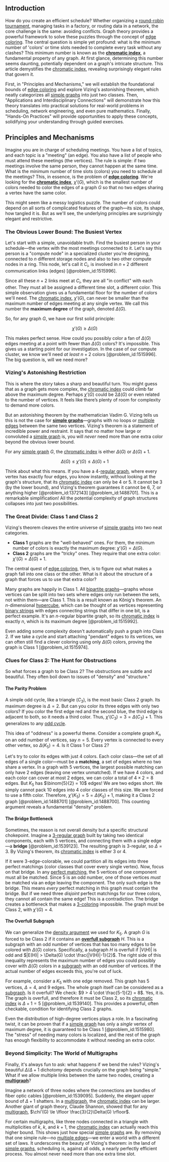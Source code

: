 ## Introduction
How do you create an efficient schedule? Whether organizing a [round-robin tournament](@article_id:267650), managing tasks in a factory, or routing data in a network, the core challenge is the same: avoiding conflicts. Graph theory provides a powerful framework to solve these puzzles through the concept of [edge coloring](@article_id:270853). The central question is simple yet profound: what is the minimum number of 'colors' or time slots needed to complete every task without any clashes? This minimum number is known as the **[chromatic index](@article_id:261430)**, a fundamental property of any graph. At first glance, determining this number seems daunting, potentially dependent on a graph's intricate structure. This article demystifies the [chromatic index](@article_id:261430), revealing surprisingly elegant rules that govern it.

First, in "Principles and Mechanisms," we will establish the foundational bounds of [edge coloring](@article_id:270853) and explore Vizing's astonishing theorem, which neatly categorizes all [simple graphs](@article_id:274388) into just two classes. Then, "Applications and Interdisciplinary Connections" will demonstrate how this theory translates into practical solutions for real-world problems in scheduling, network engineering, and even pure mathematics. Finally, "Hands-On Practices" will provide opportunities to apply these concepts, solidifying your understanding through guided exercises.

## Principles and Mechanisms

Imagine you are in charge of scheduling meetings. You have a list of topics, and each topic is a "meeting" (an edge). You also have a list of people who must attend these meetings (the vertices). The rule is simple: if two meetings involve the same person, they cannot happen at the same time. What is the minimum number of time slots (colors) you need to schedule all the meetings? This, in essence, is the problem of **[edge coloring](@article_id:270853)**. We're looking for the **[chromatic index](@article_id:261430)**, $\chi'(G)$, which is the smallest number of colors needed to color the edges of a graph $G$ so that no two edges sharing a vertex have the same color.

This might seem like a messy logistics puzzle. The number of colors could depend on all sorts of complicated features of the graph—its size, its shape, how tangled it is. But as we'll see, the underlying principles are surprisingly elegant and restrictive.

### The Obvious Lower Bound: The Busiest Vertex

Let's start with a simple, unavoidable truth. Find the busiest person in your schedule—the vertex with the most meetings connected to it. Let's say this person is a "compute node" in a specialized cluster you're designing, connected to $n$ different storage nodes and also to two other compute nodes in a ring. This node, let's call it $C_i$, is involved in $n+2$ different communication links (edges) [@problem_id:1515996].

Since all these $n+2$ links meet at $C_i$, they are all "in conflict" with each other. They must all be assigned a different time slot, a different color. This simple observation gives us a fundamental floor for the number of colors we'll need. The [chromatic index](@article_id:261430), $\chi'(G)$, can never be smaller than the maximum number of edges meeting at any single vertex. We call this number the **maximum degree** of the graph, denoted $\Delta(G)$.

So, for any graph $G$, we have our first solid principle:

$$
\chi'(G) \ge \Delta(G)
$$

This makes perfect sense. How could you possibly color a fan of $\Delta(G)$ edges meeting at a point with fewer than $\Delta(G)$ colors? It's impossible. This gives us a starting point for our investigation. In the case of our compute cluster, we know we'll need *at least* $n+2$ colors [@problem_id:1515996]. The big question is, will we need more?

### Vizing's Astonishing Restriction

This is where the story takes a sharp and beautiful turn. You might guess that as a graph gets more complex, the [chromatic index](@article_id:261430) could climb far above the maximum degree. Perhaps $\chi'(G)$ could be $2\Delta(G)$ or even related to the number of vertices. It feels like there’s plenty of room for complexity to demand more colors.

But an astonishing theorem by the mathematician Vadim G. Vizing tells us this is not the case for **[simple graphs](@article_id:274388)**—graphs with no loops or [multiple edges](@article_id:273426) between the same two vertices. Vizing's theorem is a statement of incredible power and restraint. It says that no matter how large or convoluted a [simple graph](@article_id:274782) is, you will *never* need more than one extra color beyond the obvious lower bound.

For any [simple graph](@article_id:274782) $G$, the [chromatic index](@article_id:261430) is either $\Delta(G)$ or $\Delta(G)+1$.

$$
\Delta(G) \le \chi'(G) \le \Delta(G) + 1
$$

Think about what this means. If you have a 4-[regular graph](@article_id:265383), where every vertex has exactly four edges, you know instantly, without looking at the graph's structure, that its [chromatic index](@article_id:261430) can only be 4 or 5. It cannot be 3 (by the lower bound), and Vizing's theorem guarantees it cannot be 6, 7, or anything higher [@problem_id:1372143] [@problem_id:1488701]. This is a remarkable simplification! All the potential complexity of graph structures collapses into just two possibilities.

### The Great Divide: Class 1 and Class 2

Vizing's theorem cleaves the entire universe of [simple graphs](@article_id:274388) into two neat categories.

-   **Class 1** graphs are the "well-behaved" ones. For them, the minimum number of colors is exactly the maximum degree: $\chi'(G) = \Delta(G)$.
-   **Class 2** graphs are the "tricky" ones. They require that one extra color: $\chi'(G) = \Delta(G) + 1$.

The central quest of [edge coloring](@article_id:270853), then, is to figure out what makes a graph fall into one class or the other. What is it about the structure of a graph that forces us to use that extra color?

Many graphs are happily in Class 1. All [bipartite graphs](@article_id:261957)—graphs whose vertices can be split into two sets where edges only run between the sets, not within them—are Class 1. This is a result known as Kőnig's theorem. An $n$-dimensional [hypercube](@article_id:273419), which can be thought of as vertices representing [binary strings](@article_id:261619) with edges connecting strings that differ in one bit, is a perfect example. It's an $n$-regular bipartite graph, so its [chromatic index](@article_id:261430) is exactly $n$, which is its maximum degree [@problem_id:1515992].

Even adding some complexity doesn't automatically push a graph into Class 2. If we take a cycle and start attaching "pendant" edges to its vertices, we can often still find a clever coloring using only $\Delta(G)$ colors, proving the graph is Class 1 [@problem_id:1515974].

### Clues for Class 2: The Hunt for Obstructions

So what forces a graph to be Class 2? The obstructions are subtle and beautiful. They often boil down to issues of "density" and "structure."

#### The Parity Problem
A simple odd cycle, like a triangle ($C_3$), is the most basic Class 2 graph. Its maximum degree is $\Delta=2$. But can you color its three edges with only two colors? If you color the first edge red and the second blue, the third edge is adjacent to both, so it needs a third color. Thus, $\chi'(C_3) = 3 = \Delta(C_3) + 1$. This generalizes to any [odd cycle](@article_id:271813).

This idea of "oddness" is a powerful theme. Consider a complete graph $K_n$ on an odd number of vertices, say $n=5$. Every vertex is connected to every other vertex, so $\Delta(K_5) = 4$. Is it Class 1 or Class 2?

Let's try to color its edges with just 4 colors. Each color class—the set of all edges of a single color—must be a **matching**, a set of edges where no two share a vertex. In a graph with 5 vertices, the largest possible matching can only have 2 edges (leaving one vertex unmatched). If we have 4 colors, and each color can cover at most 2 edges, we can color a total of $4 \times 2 = 8$ edges. But $K_5$ has $\binom{5}{2} = 10$ edges! We are two edges short. We simply cannot pack 10 edges into 4 color classes of this size. We are forced to use a fifth color. Therefore, $\chi'(K_5) = 5 = \Delta(K_5) + 1$, making it a Class 2 graph [@problem_id:1488701] [@problem_id:1488700]. This counting argument reveals a fundamental "density" problem.

#### The Bridge Bottleneck
Sometimes, the reason is not overall density but a specific structural chokepoint. Imagine a [3-regular graph](@article_id:260901) built by taking two identical components, each with 5 vertices, and connecting them with a single edge—a **bridge** [@problem_id:1539123]. The resulting graph is 3-regular, so $\Delta=3$. By Vizing's theorem, its [chromatic index](@article_id:261430) is either 3 or 4.

If it were 3-edge-colorable, we could partition all its edges into three perfect matchings (color classes that cover every single vertex). Now, focus on that bridge. In any [perfect matching](@article_id:273422), the 5 vertices of one component must all be matched. Since 5 is an odd number, one of those vertices *must* be matched via an edge leaving the component. The only such edge is the bridge. This means *every* perfect matching in this graph must contain the bridge. But if we need three *disjoint* perfect matchings for our three colors, they cannot all contain the same edge! This is a contradiction. The bridge creates a bottleneck that makes a [3-coloring](@article_id:272877) impossible. The graph must be Class 2, with $\chi'(G) = 4$.

#### The Overfull Subgraph
We can generalize the [density argument](@article_id:201748) we used for $K_5$. A graph $G$ is forced to be Class 2 if it contains an **[overfull subgraph](@article_id:267491)** $H$. This is a subgraph with an odd number of vertices that has too many edges to be colored with $\Delta(G)$ colors. Specifically, a subgraph $H$ is overfull if $|V(H)|$ is odd and $|E(H)| > \Delta(G) \cdot \frac{|V(H)|-1}{2}$. The right side of this inequality represents the maximum number of edges you could possibly cover with $\Delta(G)$ colors in a [subgraph](@article_id:272848) with an odd number of vertices. If the actual number of edges exceeds this, you're out of luck.

For example, consider a $K_5$ with one edge removed. This graph has 5 vertices, $\Delta=4$, and 9 edges. The whole graph itself can be considered as a [subgraph](@article_id:272848). Is it overfull? We check: $9 > 4 \cdot \frac{5-1}{2} = 8$. Yes, it is. The graph is overfull, and therefore it must be Class 2, so its [chromatic index](@article_id:261430) is $\Delta+1=5$ [@problem_id:1539140]. This provides a powerful, often checkable, condition for identifying Class 2 graphs.

Even the distribution of high-degree vertices plays a role. In a fascinating twist, it can be proven that if a [simple graph](@article_id:274782) has only a *single* vertex of maximum degree, it is guaranteed to be Class 1 [@problem_id:1515980]. The "stress" of needing many colors is localized, and the rest of the graph has enough flexibility to accommodate it without needing an extra color.

### Beyond Simplicity: The World of Multigraphs

Finally, it's always fun to ask: what happens if we bend the rules? Vizing's beautiful $\Delta / \Delta+1$ dichotomy depends crucially on the graph being "simple." What if we allow multiple links between the same two nodes, creating a **[multigraph](@article_id:261082)**?

Imagine a network of three nodes where the connections are bundles of fiber optic cables [@problem_id:1539095]. Suddenly, the elegant upper bound of $\Delta+1$ shatters. In a [multigraph](@article_id:261082), the [chromatic index](@article_id:261430) can be larger. Another giant of graph theory, Claude Shannon, showed that for any [multigraph](@article_id:261082), $\chi'(G) \le \lfloor \frac{3}{2}\Delta(G) \rfloor$.

For certain multigraphs, like three nodes connected in a triangle with multiplicities of $k$, $k$, and $k+1$, the [chromatic index](@article_id:261430) can actually reach this higher bound. This shows just how special [simple graphs](@article_id:274388) are. By removing that one simple rule—no [multiple edges](@article_id:273426)—we enter a world with a different set of laws. It underscores the beauty of Vizing's theorem: in the land of [simple graphs](@article_id:274388), scheduling is, against all odds, a nearly perfectly efficient process. You almost never need more than one extra time slot.